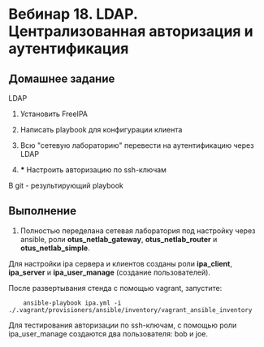 # Вебинар 18. LDAP. Централизованная авторизация и аутентификация

## Домашнее задание

LDAP

1. Установить FreeIPA

2. Написать playbook для конфигурации клиента

3. Всю "сетевую лабораторию" перевести на аутентификацию через LDAP

4. __*__ Настроить авторизацию по ssh-ключам

В git - результирующий playbook

## Выполнение

1. Полностью переделана сетевая лаборатория под настройку через ansible, роли **otus_netlab_gateway**, **otus_netlab_router** и **otus_netlab_simple**.

Для настройки ipa сервера и клиентов созданы роли **ipa_client**, **ipa_server** и **ipa_user_manage** (создание пользователей).

После развертывания стенда с помощью vagrant, запустите:

```
    ansible-playbook ipa.yml -i ./.vagrant/provisioners/ansible/inventory/vagrant_ansible_inventory
```

Для тестирования авторизации по ssh-ключам, с помощью роли ipa_user_manage создаются два пользователя: bob и joe.